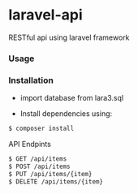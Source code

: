 # laravel-api
RESTful api using laravel framework 

### Usage

### Installation

- import database from lara3.sql

- Install dependencies using: 
``` sh
$ composer install
```
API Endpints
``` sh
$ GET /api/items
$ POST /api/items
$ PUT /api/items/{item} 
$ DELETE /api/items/{item} 
```
